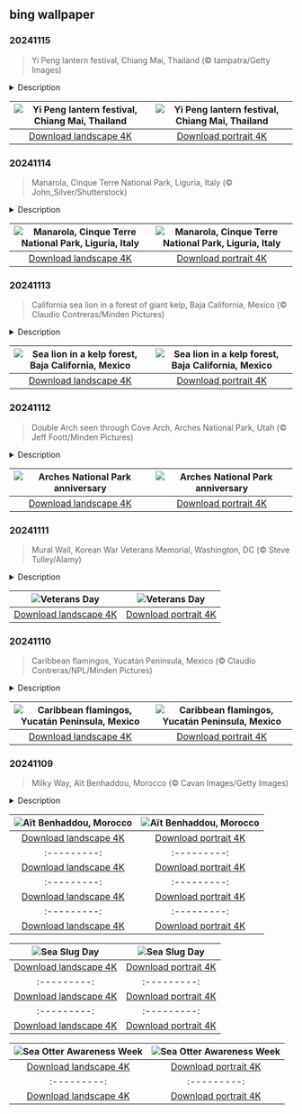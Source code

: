 ## bing wallpaper

### 20241115

> Yi Peng lantern festival, Chiang Mai, Thailand (© tampatra/Getty Images)

<details>
<summary>Description</summary>

> As twilight descends today, Chiang Mai, Thailand's second-largest city, will come alive with thousands of glowing lanterns for Yi Peng. Held on the full moon of the second month of the Lanna lunar calendar, this celebration is about letting go of negativity and embracing new beginnings. The highlight of the festival is the release of 'khom loi' or 'khom loy'—floating paper lanterns—into the night sky, which becomes a sea of warm, golden lights. People often write their hopes and dreams on the lanterns. They gather around temples and palaces to send their wishes skyward, hoping for good fortune in the year to come.
> 
> In addition to the lantern release, the city hosts vibrant parades, traditional dance performances, and stunning decorations. Yi Peng coincides with Loy Krathong, another festival where small, intricately crafted baskets, decorated with banana leaves, incense, and candles, are floated down rivers. Together, these festivals create a spectacle that draws visitors from across the world to witness the illumination of Chiang Mai.
> 
> 

</details>

| ![Yi Peng lantern festival, Chiang Mai, Thailand](https://cn.bing.com/th?id=OHR.YiPengLanterns_EN-US2889801198_UHD.jpg&pid=hp&w=400&h=224&rs=1&c=4) | ![Yi Peng lantern festival, Chiang Mai, Thailand](https://cn.bing.com/th?id=OHR.YiPengLanterns_EN-US2889801198_1080x1920.jpg&pid=hp&w=155&h=315&rs=1&c=4) |
|:---------:|:---------:|
| [Download landscape 4K](https://cn.bing.com/th?id=OHR.YiPengLanterns_EN-US2889801198_UHD.jpg) | [Download portrait 4K](https://cn.bing.com/th?id=OHR.YiPengLanterns_EN-US2889801198_1080x1920.jpg) |

### 20241114

> Manarola, Cinque Terre National Park, Liguria, Italy (© John_Silver/Shutterstock)

<details>
<summary>Description</summary>

> Known for its rows of pastel houses that stretch down to the Mediterranean Sea, Manarola, seen in today's image, is a picturesque village on the Italian Riviera. Perched on the rugged cliffs of the Ligurian coast, it's one of the five villages that make up Cinque Terre National Park, a UNESCO World Heritage Site. The name 'Manarola' might have evolved from the Latin 'Magna rota,' which means 'large wheel,' a nod to the village's historical mill wheel.
> 
> Believed to be the oldest village in the Cinque Terre, dating to 1338, Manarola's history is rooted in fishing and winemaking. Sciacchetrà, a dessert wine unique to this area, has long been immortalized in the verses of Italian poets. Take a walk along the Via dell'Amore, or 'Path of Love'—a scenic coastal trail connecting Manarola to its neighboring village, Riomaggiore—and you can sense the romance and charm that defines this region. Legend has it that the footpath became a meeting place for lovers from the two villages. Time slows down when you're in Manarola, and the magic of the country's coastal heritage comes to life.
> 
> 

</details>

| ![Manarola, Cinque Terre National Park, Liguria, Italy](https://cn.bing.com/th?id=OHR.ManarolaItaly_EN-US4826543395_UHD.jpg&pid=hp&w=400&h=224&rs=1&c=4) | ![Manarola, Cinque Terre National Park, Liguria, Italy](https://cn.bing.com/th?id=OHR.ManarolaItaly_EN-US4826543395_1080x1920.jpg&pid=hp&w=155&h=315&rs=1&c=4) |
|:---------:|:---------:|
| [Download landscape 4K](https://cn.bing.com/th?id=OHR.ManarolaItaly_EN-US4826543395_UHD.jpg) | [Download portrait 4K](https://cn.bing.com/th?id=OHR.ManarolaItaly_EN-US4826543395_1080x1920.jpg) |

### 20241113

> California sea lion in a forest of giant kelp, Baja California, Mexico (© Claudio Contreras/Minden Pictures)

<details>
<summary>Description</summary>

> Take a stroll along almost any marina from Costa Rica to Alaska, and you'll likely hear the playful barks of sea lions echo through the air. California sea lions, like the one pictured, are a common sight basking in the sun along the rocky shores of North America's western coast. These marine mammals, belonging to the pinniped group, are often mistaken for seals. An easy way to distinguish between them is by looking at their ears—sea lions have visible flaps, seals don't.
> 
> Sea lions also have a special relationship with giant kelp, seen in today's image from Baja California, Mexico. These towering underwater plants, which can grow up to 175 feet in ideal conditions, sway gently with the currents, creating beautiful scenery. Kelp forests are home to a diverse array of marine life, including sea lions, tiny invertebrates like snails, prawns, and jellyfish, and a wide range of fish, like cod, rockfish, and wrasse. Sea lions twist and turn through the thick kelp strands, hunting fish hiding within the leaves. They also use kelp as refuge from predators like sharks, blending in with the fronds of the brown algae to avoid detection. Kelp's rapid growth makes it an ideal habitat for marine life of all types to thrive.
> 
> 

</details>

| ![Sea lion in a kelp forest, Baja California, Mexico](https://cn.bing.com/th?id=OHR.KelpForest_EN-US4745308334_UHD.jpg&pid=hp&w=400&h=224&rs=1&c=4) | ![Sea lion in a kelp forest, Baja California, Mexico](https://cn.bing.com/th?id=OHR.KelpForest_EN-US4745308334_1080x1920.jpg&pid=hp&w=155&h=315&rs=1&c=4) |
|:---------:|:---------:|
| [Download landscape 4K](https://cn.bing.com/th?id=OHR.KelpForest_EN-US4745308334_UHD.jpg) | [Download portrait 4K](https://cn.bing.com/th?id=OHR.KelpForest_EN-US4745308334_1080x1920.jpg) |

### 20241112

> Double Arch seen through Cove Arch, Arches National Park, Utah (© Jeff Foott/Minden Pictures)

<details>
<summary>Description</summary>

> Red as far as the eye can see and clear blue skies overhead. Welcome to Arches National Park, Utah. The story of this otherworldly landscape starts 65 million years ago when a dry seabed stood here. Over time, geological forces warped and squeezed the land, twisting the sandstone into lumps and bumps. Later, wind and water carved out the arches, pinnacles, fins, and balanced rocks that now stand in this area. The park has more than 2,000 natural stone arches, the highest concentration of these structures anywhere on Earth. In today's image, we can see two of them: Double Arch, as seen through Cove Arch. The larger arch of Double Arch spans 144 feet and is 112 feet tall, the tallest and second-longest of the park's arches.
> 
> Humans arrived in the area around 10,000 years ago. Fremont and Ancestral Pueblo people lived here until the 14th century. Later, the Ute and Paiute tribes made their homes in the area. In 1929, it was declared a national monument. However, it wasn't until November 12, 1971, that it became a national park. Today, more than 1.8 million visitors come to Arches National Park every year.
> 
> 

</details>

| ![Arches National Park anniversary](https://cn.bing.com/th?id=OHR.CoveArch_EN-US4653050772_UHD.jpg&pid=hp&w=400&h=224&rs=1&c=4) | ![Arches National Park anniversary](https://cn.bing.com/th?id=OHR.CoveArch_EN-US4653050772_1080x1920.jpg&pid=hp&w=155&h=315&rs=1&c=4) |
|:---------:|:---------:|
| [Download landscape 4K](https://cn.bing.com/th?id=OHR.CoveArch_EN-US4653050772_UHD.jpg) | [Download portrait 4K](https://cn.bing.com/th?id=OHR.CoveArch_EN-US4653050772_1080x1920.jpg) |

### 20241111

> Mural Wall, Korean War Veterans Memorial, Washington, DC (© Steve Tulley/Alamy)

<details>
<summary>Description</summary>

> Freedom is not free, and nobody understands that better than veterans. Today, America honors its military men and women for their service. The holiday originally celebrated a temporary halt in fighting between Allied nations and Germany during World War I—the official end of the war came the following year in 1919. Armistice Day, as it was later named, commemorated this respite, and it became a federal holiday in 1938. A few years later, America fought in World War II, and later, the Korean War. As a result, Congress amended the holiday in 1954, exchanging the word 'Armistice' with 'Veterans' to include veterans of all the country's wars.
> 
> Today's image depicts the Mural Wall, one of five parts of the Korean War Veterans Memorial in Washington, D.C. Also known as 'The Forgotten War,' the three-year conflict began in 1950 and was one of America's most hard-fought wars. Near the National Mall, the Korean War Veterans Memorial honors the tens of thousands of US service personnel who died or went missing and more than 100,000 soldiers who were wounded.
> 
> 

</details>

| ![Veterans Day](https://cn.bing.com/th?id=OHR.VeteranReflections_EN-US4567357121_UHD.jpg&pid=hp&w=400&h=224&rs=1&c=4) | ![Veterans Day](https://cn.bing.com/th?id=OHR.VeteranReflections_EN-US4567357121_1080x1920.jpg&pid=hp&w=155&h=315&rs=1&c=4) |
|:---------:|:---------:|
| [Download landscape 4K](https://cn.bing.com/th?id=OHR.VeteranReflections_EN-US4567357121_UHD.jpg) | [Download portrait 4K](https://cn.bing.com/th?id=OHR.VeteranReflections_EN-US4567357121_1080x1920.jpg) |

### 20241110

> Caribbean flamingos, Yucatán Peninsula, Mexico (© Claudio Contreras/NPL/Minden Pictures)

<details>
<summary>Description</summary>

> Ever seen a group of flamingos take to the skies? If you have, there's a good chance they were Caribbean flamingos, also known as American flamingos, as seen in Yucatán Peninsula, Mexico, in today's image. Flamingos are referred to as a flamboyance when in a group, but they can also be called a stand, colony, or pat. The Caribbean flamingo is the largest flamingo species in the Americas and the only one native to North America. These vibrant birds are typically found around brackish and saltwater areas, like marshes, estuaries, and along coastlines. Because of their pink color, they're often confused with roseate spoonbills. However, their long necks and bent bills distinguish them from other wading birds like the great blue heron and wood stork.
> 
> Found across regions like the southeastern United States, northern South America, the Galápagos Islands, and Mexico's Yucatán Peninsula, Caribbean flamingos are well adapted for short migrations in search of food. Using long legs and webbed feet, they hunt shallow waters for shrimp, crustaceans, mollusks, fish, and algae. Their habitats are increasingly threatened by coastal development, pollution, and rising sea levels, putting their population at risk. Yet, Caribbean flamingos still amaze us when they soar gracefully through the skies.
> 
> 

</details>

| ![Caribbean flamingos, Yucatán Peninsula, Mexico](https://cn.bing.com/th?id=OHR.YucatanFlamingos_EN-US4470232432_UHD.jpg&pid=hp&w=400&h=224&rs=1&c=4) | ![Caribbean flamingos, Yucatán Peninsula, Mexico](https://cn.bing.com/th?id=OHR.YucatanFlamingos_EN-US4470232432_1080x1920.jpg&pid=hp&w=155&h=315&rs=1&c=4) |
|:---------:|:---------:|
| [Download landscape 4K](https://cn.bing.com/th?id=OHR.YucatanFlamingos_EN-US4470232432_UHD.jpg) | [Download portrait 4K](https://cn.bing.com/th?id=OHR.YucatanFlamingos_EN-US4470232432_1080x1920.jpg) |

### 20241109

> Milky Way, Aït Benhaddou, Morocco (© Cavan Images/Getty Images)

<details>
<summary>Description</summary>

> Get ready for a starry Moroccan night! Stargazing here is truly magical, as the vast skies and minimal light pollution transform each evening into a dazzling display. Every star you see is part of our galaxy, the Milky Way, which appears as a creamy band of light in the darkest skies. In today's image, you can see this cosmic beauty glowing over Aït Benhaddou, a historic fortified village known as a ksar, in the Ouarzazate province of Morocco. This site was first fortified in the 11th century. It was a key stop on the ancient caravan trade route connecting the Sahara and the city of Marrakesh. Perched on a hillside by the Ounila River, this village is a cluster of buildings encircled by a protective wall, complete with towers and a gate.
> 
> The earthen clay architecture here, built from rammed earth, adobe, and wood, showcases traditional craftsmanship. This UNESCO World Heritage Site is celebrated for its authenticity and is known for preserving conventional building techniques and avoiding modern concrete.
> 
> 

</details>

| ![Aït Benhaddou, Morocco](https://cn.bing.com/th?id=OHR.MoroccoMilkyWay_EN-US4411505209_UHD.jpg&pid=hp&w=400&h=224&rs=1&c=4) | ![Aït Benhaddou, Morocco](https://cn.bing.com/th?id=OHR.MoroccoMilkyWay_EN-US4411505209_1080x1920.jpg&pid=hp&w=155&h=315&rs=1&c=4) |
|:---------:|:---------:|
| [Download landscape 4K](https://cn.bing.com/th?id=OHR.MoroccoMilkyWay_EN-US4411505209_UHD.jpg) | [Download portrait 4K](https://cn.bing.com/th?id=OHR.MoroccoMilkyWay_EN-US4411505209_1080x1920.jpg) |&rs=1&c=4) | ![World Olive Tree Day](https://cn.bing.com/th?id=OHR.OliveTreeDay_EN-US9460125670_1080x1920.jpg&pid=hp&w=155&h=315&rs=1&c=4) |
|:---------:|:---------:|
| [Download landscape 4K](https://cn.bing.com/th?id=OHR.OliveTreeDay_EN-US9460125670_UHD.jpg) | [Download portrait 4K](https://cn.bing.com/th?id=OHR.OliveTreeDay_EN-US9460125670_1080x1920.jpg) |pid=hp&w=155&h=315&rs=1&c=4) |
|:---------:|:---------:|
| [Download landscape 4K](https://cn.bing.com/th?id=OHR.MonksMound_EN-US9323884241_UHD.jpg) | [Download portrait 4K](https://cn.bing.com/th?id=OHR.MonksMound_EN-US9323884241_1080x1920.jpg) |](https://cn.bing.com/th?id=OHR.Calacas_EN-US6430903741_UHD.jpg) | [Download portrait 4K](https://cn.bing.com/th?id=OHR.Calacas_EN-US6430903741_1080x1920.jpg) |.com/th?id=OHR.SealRiver_EN-US6267835630_1080x1920.jpg&pid=hp&w=155&h=315&rs=1&c=4) |
|:---------:|:---------:|
| [Download landscape 4K](https://cn.bing.com/th?id=OHR.SealRiver_EN-US6267835630_UHD.jpg) | [Download portrait 4K](https://cn.bing.com/th?id=OHR.SealRiver_EN-US6267835630_1080x1920.jpg) |e a more fitting name. Someone call Terry.
> 
> 

</details>

| ![Sea Slug Day](https://cn.bing.com/th?id=OHR.SeaAngel_EN-US5531672696_UHD.jpg&pid=hp&w=400&h=224&rs=1&c=4) | ![Sea Slug Day](https://cn.bing.com/th?id=OHR.SeaAngel_EN-US5531672696_1080x1920.jpg&pid=hp&w=155&h=315&rs=1&c=4) |
|:---------:|:---------:|
| [Download landscape 4K](https://cn.bing.com/th?id=OHR.SeaAngel_EN-US5531672696_UHD.jpg) | [Download portrait 4K](https://cn.bing.com/th?id=OHR.SeaAngel_EN-US5531672696_1080x1920.jpg) |OHR.DarkSkyAcadia_EN-US6966527964_1080x1920.jpg) |.bing.com/th?id=OHR.GoldenJellyfish_EN-US6743816471_1080x1920.jpg&pid=hp&w=155&h=315&rs=1&c=4) |
|:---------:|:---------:|
| [Download landscape 4K](https://cn.bing.com/th?id=OHR.GoldenJellyfish_EN-US6743816471_UHD.jpg) | [Download portrait 4K](https://cn.bing.com/th?id=OHR.GoldenJellyfish_EN-US6743816471_1080x1920.jpg) |ng.com/th?id=OHR.LastDollarRoad_EN-US7923638318_UHD.jpg&pid=hp&w=400&h=224&rs=1&c=4) | ![First day of autumn](https://cn.bing.com/th?id=OHR.LastDollarRoad_EN-US7923638318_1080x1920.jpg&pid=hp&w=155&h=315&rs=1&c=4) |
|:---------:|:---------:|
| [Download landscape 4K](https://cn.bing.com/th?id=OHR.LastDollarRoad_EN-US7923638318_UHD.jpg) | [Download portrait 4K](https://cn.bing.com/th?id=OHR.LastDollarRoad_EN-US7923638318_1080x1920.jpg) |ppers who hunted otters to near extinction before they were protected by law. Although sea otter populations have rebounded, they are still considered endangered. Otters live along the Pacific Coast of North America, from California up to Alaska. Although they can walk on land, they almost never find the need or desire to, even when it's nap time. When they're ready for a snooze, they'll raft up, wrap themselves in a strand of kelp to keep them from drifting away, and recline on the world's biggest waterbed.

</details>

| ![Sea Otter Awareness Week](https://cn.bing.com/th?id=OHR.SitkaOtters_EN-US7714053956_UHD.jpg&pid=hp&w=400&h=224&rs=1&c=4) | ![Sea Otter Awareness Week](https://cn.bing.com/th?id=OHR.SitkaOtters_EN-US7714053956_1080x1920.jpg&pid=hp&w=155&h=315&rs=1&c=4) |
|:---------:|:---------:|
| [Download landscape 4K](https://cn.bing.com/th?id=OHR.SitkaOtters_EN-US7714053956_UHD.jpg) | [Download portrait 4K](https://cn.bing.com/th?id=OHR.SitkaOtters_EN-US7714053956_1080x1920.jpg) |oo_EN-US7569665443_UHD.jpg&pid=hp&w=400&h=224&rs=1&c=4) | ![World Bamboo Day](https://cn.bing.com/th?id=OHR.ArashiyamaBamboo_EN-US7569665443_1080x1920.jpg&pid=hp&w=155&h=315&rs=1&c=4) |
|:---------:|:---------:|
| [Download landscape 4K](https://cn.bing.com/th?id=OHR.ArashiyamaBamboo_EN-US7569665443_UHD.jpg) | [Download portrait 4K](https://cn.bing.com/th?id=OHR.ArashiyamaBamboo_EN-US7569665443_1080x1920.jpg) |